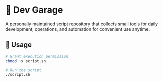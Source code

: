 # 🚀 Dev Garage

A personally maintained script repository that collects small tools for daily development, operations, and automation for convenient use anytime.

## 📌 Usage
```bash
# Grant execution permission
chmod +x script.sh

# Run the script
./script.sh
